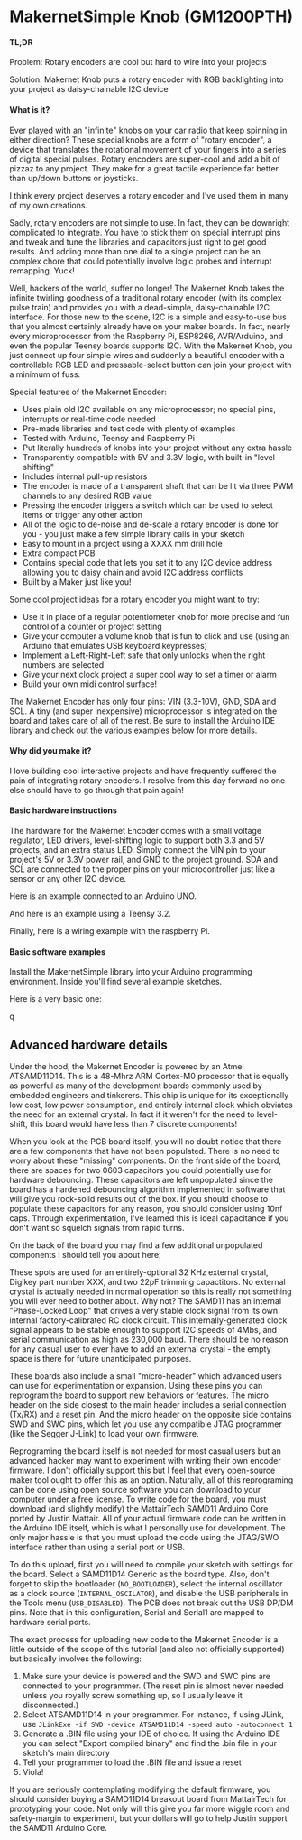 # MakernetSimple Knob (GM1200PTH)


#### TL;DR

Problem: Rotary encoders are cool but hard to wire into your projects

Solution: Makernet Knob puts a rotary encoder with RGB backlighting into your project as daisy-chainable I2C device

#### What is it?

Ever played with an "infinite" knobs on your car radio that keep spinning in either direction? These special knobs are a form of "rotary encoder", a device that translates the rotational movement of your fingers into a series of digital special pulses. Rotary encoders are super-cool and add a bit of pizzaz to any project. They make for a great tactile experience far better than up/down buttons or joysticks. 

I think every project deserves a rotary encoder and I've used them in many of my own creations.

Sadly, rotary encoders are not simple to use. In fact, they can be downright complicated to integrate. You have to stick them on special interrupt pins and tweak and tune the libraries and capacitors just right to get good results. And adding more than one dial to a single project can be an complex chore that could potentially involve logic probes and interrupt remapping. Yuck!

Well, hackers of the world, suffer no longer! The Makernet Knob takes the infinite twirling goodness of a traditional rotary encoder (with its complex pulse train) and provides you with a dead-simple, daisy-chainable I2C interface. For those new to the scene, I2C is a simple and easy-to-use bus that you almost certainly already have on your maker boards. In fact, nearly every microprocessor from the Raspberry Pi, ESP8266, AVR/Arduino, and even the popular Teensy boards supports I2C. With the Makernet Knob, you just connect up four simple wires and suddenly a beautiful encoder with a controllable RGB LED and pressable-select button can join your project with a minimum of fuss.

Special features of the Makernet Encoder:

* Uses plain old I2C available on any microprocessor; no special pins, interrupts or real-time code needed
* Pre-made libraries and test code with plenty of examples
* Tested with Arduino, Teensy and Raspberry Pi
* Put literally hundreds of knobs into your project without any extra hassle
* Transparently compatible with 5V and 3.3V logic, with built-in "level shifting"
* Includes internal pull-up resistors 
* The encoder is made of a transparent shaft that can be lit via three PWM channels to any desired RGB value
* Pressing the encoder triggers a switch which can be used to select items or trigger any other action
* All of the logic to de-noise and de-scale a rotary encoder is done for you - you just make a few simple library calls in your sketch
* Easy to mount in a project using a XXXX mm drill hole
* Extra compact PCB
* Contains special code that lets you set it to any I2C device address allowing you to daisy chain and avoid I2C address conflicts
* Built by a Maker just like you!

Some cool project ideas for a rotary encoder you might want to try:

* Use it in place of a regular potentiometer knob for more precise  and fun control of a counter or project setting
* Give your computer a volume knob that is fun to click and use (using an Arduino that emulates USB keyboard keypresses)
* Implement a Left-Right-Left safe that only unlocks when the right numbers are selected
* Give your next clock project a super cool way to set a timer or alarm
* Build your own midi control surface!

The Makernet Encoder has only four pins: VIN (3.3-10V), GND, SDA and SCL. A tiny (and super inexpensive) microprocessor is integrated on the board and takes care of all of the rest. Be sure to install the Arduino IDE library and check out the various examples below for more details.


#### Why did you make it?

I love building cool interactive projects and have frequently suffered the pain of integrating rotary encoders. I resolve from this day forward no one else should have to go through that pain again!

#### Basic hardware instructions

The hardware for the Makernet Encoder comes with a small voltage regulator, LED drivers, level-shifting logic to support both 3.3 and 5V projects, and an extra status LED. Simply connect the VIN pin to your project's 5V or 3.3V power rail, and GND to the project ground. SDA and SCL are connected to the proper pins on your microcontroller just like a sensor or any other I2C device. 

Here is an example connected to an Arduino UNO.

And here is an example using a Teensy 3.2.

Finally, here is a wiring example with the raspberry Pi.


#### Basic software examples

Install the MakernetSimple library into your Arduino programming environment. Inside you'll find several example sketches. 

Here is a very basic one:

q

## Advanced hardware details

Under the hood, the Makernet Encoder is powered by an Atmel ATSAMD11D14. This is a 48-Mhrz ARM Cortex-M0 processor that is equally as powerful as many of the development boards commonly used by embedded engineers and tinkerers. This chip is unique for its exceptionally low cost, low power consumption, and entirely internal clock which obviates the need for an external crystal. In fact if it weren't for the need to level-shift, this board would have less than 7 discrete components!

When you look at the PCB board itself, you will no doubt notice that there are a few components that have not been populated. There is no need to worry about these "missing" components. On the front side of the board, there are spaces for two 0603 capacitors you could potentially use for hardware debouncing. These capacitors are left unpopulated since the board has a hardened debouncing algorithm implemented in software that will give you rock-solid results out of the box. If you should choose to populate these capacitors for any reason, you should consider using 10nf caps. Through experimentation, I've learned this is ideal capacitance if you don't want so squelch signals from rapid turns.

On the back of the board you may find a few additional unpopulated components I should tell you about here:

These spots are used for an entirely-optional 32 KHz external crystal, Digikey part number XXX, and two 22pF trimming capactitors. No external crystal is actually needed in normal operation so this is really not something you will ever need to bother about. Why not? The SAMD11 has an internal "Phase-Locked Loop" that drives a very stable clock signal from its own internal factory-calibrated RC clock circuit. This internally-generated clock signal appears to be stable enough to support I2C speeds of 4Mbs, and serial communication as high as 230,000 baud. There should be no reason for any casual user to ever have to add an external crystal - the empty space is there for future unanticipated purposes.

These boards also include a small "micro-header" which advanced users can use for experimentation or expansion. Using these pins you can reprogram the board to support new behaviors or features. The micro header on the side closest to the main header includes a serial connection (Tx/RX) and a reset pin. And the micro header on the opposite side contains SWD and SWC pins, which let you use any compatible JTAG programmer (like the Segger J-Link) to load your own firmware. 

Reprograming the board itself is not needed for most casual users but an advanced hacker may want to experiment with writing their own encoder firmware. I don't officially support this but I feel that every open-source maker tool ought to offer this as an option. Naturally, all of this reprograming can be done using open source software you can download to your computer under a free license. To write code for the board, you must download (and slightly modify) the MattairTech SAMD11 Arduino Core ported by Justin Mattair. All of your actual firmware code can be written in the Arduino IDE itself, which is what I personally use for development. The only major hassle is that you must upload the code using the JTAG/SWO interface rather than using a serial port or USB. 

To do this upload, first you will need to compile your sketch with settings for the board. Select a SAMD11D14 Generic as the board type. Also, don't forget to skip the bootloader (`NO_BOOTLOADER`), select the internal oscillator as a clock source (`INTERNAL_OSCILATOR`), and disable the USB peripherals in the Tools menu (`USB_DISABLED`). The PCB does not break out the USB DP/DM pins. Note that in this configuration, Serial and Serial1 are mapped to hardware serial ports. 

The exact process for uploading new code to the Makernet Encoder is a little outside of the scope of this tutorial (and also not officially supported) but basically involves the following:

1) Make sure your device is powered and the SWD and SWC pins are connected to your programmer. (The reset pin is almost never needed unless you royally screw something up, so I usually leave it disconnected.)
2) Select ATSAMD11D14 in your programmer. For instance, if using JLink, use `JLinkExe -if SWD -device ATSAMD11D14 -speed auto -autoconnect 1`
3) Generate a .BIN file using your IDE of choice. If using the Arduino IDE you can select "Export compiled binary" and find the .bin file in your sketch's main directory
4) Tell your programmer to load the .BIN file and issue a reset
5) Viola!

If you are seriously contemplating modifying the default firmware, you should consider buying a SAMD11D14 breakout board from MattairTech for prototyping your code. Not only will this give you far more wiggle room and safety-margin to experiment, but your dollars will go to help Justin support the SAMD11 Arduino Core.

